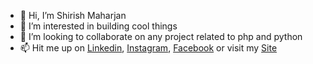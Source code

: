 - 👋 Hi, I’m Shirish Maharjan
- 👀 I’m interested in building cool things
- 💞️ I’m looking to collaborate on any project related to php and python
- 📫 Hit me up on [Linkedin](https://www.linkedin.com/in/shirishmaharjan/), [Instagram](https://instagram.com/shirismaharjan), [Facebook](https://www.facebook.com/shirismaharjan) or visit my [Site](https://shirishmaharjan.com)

<!---
shirish71/shirish71 is a ✨ special ✨ repository because its `README.md` (this file) appears on your GitHub profile.
You can click the Preview link to take a look at your changes.
--->

